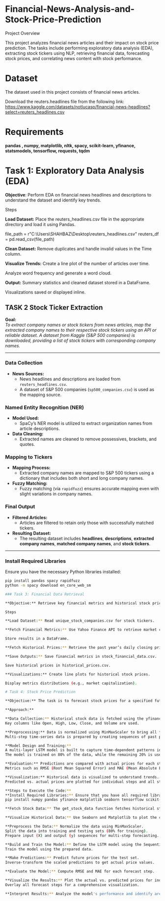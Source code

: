 # Financial-News-Analysis-and-Stock-Price-Prediction

Project Overview

This project analyzes financial news articles and their impact on stock price prediction. The tasks include performing exploratory data analysis (EDA), extracting stock tickers using NLP, retrieving financial data, forecasting stock prices, and correlating news content with stock performance.

# Dataset
The dataset used in this project consists of financial news articles.

Download the reuters.headlines file from the following link:
https://www.kaggle.com/datasets/notlucasp/financial-news-headlines?select=reuters_headlines.csv

# Requirements
**pandas , numpy,  matplotlib,  nltk,  spacy, scikit-learn,  yfinance,  statsmodels,  tensorflow,  requests,  tqdm**

# Task 1: Exploratory Data Analysis (EDA)

**Objective**: Perform EDA on financial news headlines and descriptions to understand the dataset and identify key trends.

Steps

**Load Dataset:** Place the reuters_headlines.csv file in the appropriate directory and load it using Pandas.

file_path = r"C:\Users\SHAHBAZ\Desktop\reuters_headlines.csv"
reuters_df = pd.read_csv(file_path)

**Clean Dataset:** Remove duplicates and handle invalid values in the Time column.

**Visualize Trends:** Create a line plot of the number of articles over time.

Analyze word frequency and generate a word cloud.

**Output:** Summary statistics and cleaned dataset stored in a DataFrame.

Visualizations saved or displayed inline.

## TASK 2 Stock Ticker Extraction

**Goal:**  
*To extract company names or stock tickers from news articles, map the extracted company names to their respective stock tickers using an API or reliable dataset. A dataset from Kaggle (S&P 500 companies) is downloaded, providing a list of stock tickers with corresponding company names.*

---

### Data Collection
- **News Sources:**
  - News headlines and descriptions are loaded from `reuters_headlines.csv`.
  - A dataset of S&P 500 companies (`sp500_companies.csv`) is used as the mapping source.

### Named Entity Recognition (NER)
- **Model Used:**
  - SpaCy’s NER model is utilized to extract organization names from article descriptions.
- **Data Cleaning:**
  - Extracted names are cleaned to remove possessives, brackets, and quotes.

### Mapping to Tickers
- **Mapping Process:**
  - Extracted company names are mapped to S&P 500 tickers using a dictionary that includes both short and long company names.
- **Fuzzy Matching:**
  - Fuzzy matching (via `rapidfuzz`) ensures accurate mapping even with slight variations in company names.

### Final Output
- **Filtered Articles:**
  - Articles are filtered to retain only those with successfully matched tickers.
- **Resulting Dataset:**
  - The resulting dataset includes **headlines**, **descriptions**, **extracted company names**, **matched company names**, and **stock tickers**.

---

### Install Required Libraries
Ensure you have the necessary Python libraries installed:

```bash
pip install pandas spacy rapidfuzz
python -m spacy download en_core_web_sm

### Task 3: Financial Data Retrieval

**Objective:** Retrieve key financial metrics and historical stock prices for identified companies.

Steps

**Load Dataset:** Read unique_stock_companies.csv for stock tickers.

**Fetch Financial Metrics:** Use Yahoo Finance API to retrieve market capitalization and P/E ratio.

Store results in a DataFrame.

**Fetch Historical Prices:** Retrieve the past year’s daily closing prices for all tickers.

**Save Outputs:** Save financial metrics in stock_financial_data.csv.

Save historical prices in historical_prices.csv.

**Visualizations:** Create line plots for historical stock prices.

Display metrics distributions (e.g., market capitalization).

# Task 4: Stock Price Prediction

**Objective:** The task is to forecast stock prices for a specified future time period (e.g., the next 7 days) using historical data. The goal is to build a predictive model using an LSTM (Long Short-Term Memory) neural network, evaluate its performance using metrics like RMSE and MAE, and visualize the forecast alongside historical data.

**Approach:**

**Data Collection:** Historical stock data is fetched using the yfinance library for a specific ticker symbol (MSFT) starting from 2018.
Key columns like Open, High, Low, Close, and Volume are used.

**Preprocessing:** Data is normalized using MinMaxScaler to bring all features to a common scale, essential for LSTM performance.
Multi-step time-series data is prepared by creating sequences of past prices (X) to predict multiple future closing prices (y).

**Model Design and Training:** 
A multi-layer LSTM model is built to capture time-dependent patterns in the data.
The model is trained on 80% of the data, while the remaining 20% is used for testing.

**Evaluation:** Predictions are compared with actual prices for each step in the forecast horizon.
Metrics such as RMSE (Root Mean Squared Error) and MAE (Mean Absolute Error) are calculated for each step.

**Visualization:** Historical data is visualized to understand trends.
Predicted vs. actual prices are plotted for individual steps and all steps together to assess model accuracy.

**Steps to Execute the Code:**
**Install Required Libraries:** Ensure that you have all required libraries installed. Use the following command if needed:
pip install numpy pandas yfinance matplotlib seaborn tensorflow scikit-learn

**Fetch Stock Data:** The get_stock_data function fetches historical stock data for the specified ticker (MSFT) and start date.

**Visualize Historical Data:** Use Seaborn and Matplotlib to plot the closing price and trading volume over time.

**Preprocess the Data:** Normalize the data using MinMaxScaler.
Split the data into training and testing sets (80% for training).
Prepare input (X) and output (y) sequences for multi-step forecasting.

**Build and Train the Model:** Define the LSTM model using the Sequential API in Keras.
Train the model using the prepared data.

**Make Predictions:** Predict future prices for the test set.
Inverse-transform the scaled predictions to get actual price values.

**Evaluate the Model:** Compute RMSE and MAE for each forecast step.

**Visualize the Results:** Plot the actual vs. predicted prices for individual steps.
Overlay all forecast steps for a comprehensive visualization.

**Interpret Results:** Analyze the model's performance and identify areas for improvement.

